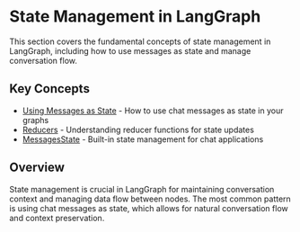 # State Management in LangGraph

This section covers the fundamental concepts of state management in LangGraph, including how to use messages as state and manage conversation flow.

## Key Concepts

- [Using Messages as State](./using-messages-as-state.md) - How to use chat messages as state in your graphs
- [Reducers](./reducers.md) - Understanding reducer functions for state updates
- [MessagesState](./messages-state.md) - Built-in state management for chat applications

## Overview

State management is crucial in LangGraph for maintaining conversation context and managing data flow between nodes. The most common pattern is using chat messages as state, which allows for natural conversation flow and context preservation. 